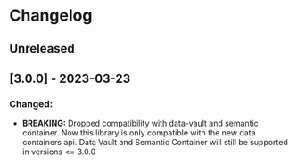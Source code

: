 # Changelog

## Unreleased

## [3.0.0] - 2023-03-23
### Changed:
- **BREAKING:** Dropped compatibility with data-vault and semantic container. Now this library is only compatible with the new data containers api. Data Vault and Semantic Container will still be supported in versions <= 3.0.0